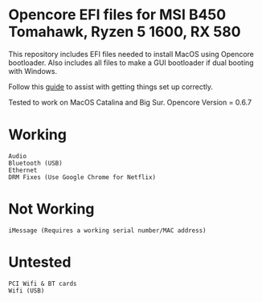 # Opencore EFI files for MSI B450 Tomahawk, Ryzen 5 1600, RX 580

This repository includes EFI files needed to install MacOS using Opencore bootloader.
Also includes all files to make a GUI bootloader if dual booting with Windows.

Follow this [guide](https://dortania.github.io/OpenCore-Install-Guide/prerequisites.html) to assist with getting things set up correctly.

Tested to work on MacOS Catalina and Big Sur.
Opencore Version = 0.6.7


# Working
	Audio
	Bluetooth (USB)
	Ethernet
	DRM Fixes (Use Google Chrome for Netflix)
	
# Not Working
	iMessage (Requires a working serial number/MAC address)
	
# Untested
	PCI Wifi & BT cards
	Wifi (USB)
